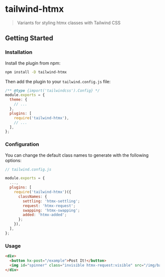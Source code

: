 # tailwind-htmx

> Variants for styling htmx classes with Tailwind CSS

## Getting Started

### Installation

Install the plugin from npm:

```sh
npm install -D tailwind-htmx
```

Then add the plugin to your `tailwind.config.js` file:

```js
/** @type {import('tailwindcss').Config} */
module.exports = {
  theme: {
    // ...
  },
  plugins: [
    require('tailwind-htmx'),
    // ...
  ],
};
```

### Configuration

You can change the default class names to generate with the following options:

```js
// tailwind.config.js

module.exports = {
  ...,
  plugins: [
    require('tailwind-htmx')({
      classNames: {
        settling: 'htmx-settling';
        request: 'htmx-request';
        swapping: 'htmx-swapping';
        added: 'htmx-added';
      };
    }),
  ],
};
```

### Usage

```html
<div>
  <button hx-post="/example">Post It!</button>
  <img id="spinner" class="invisible htmx-request:visible" src="/img/bars.svg" />
</div>
```
